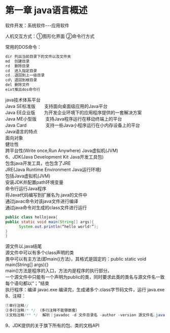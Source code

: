 #  第一章 java语言概述
软件开发：系统软件---应用软件

人机交互方式：①图形化界面 ②命令行方式

常用的DOS命令：
```java
dir 列出当前目录下的文件以及文件夹
md  创建目录
rd  删除目录
cd  进入指定目录
cd..退回到上一级目录
cd\ 退回到根目录
del 删除文件
eixt推出dos命令行
```
java技术体系平台<br>
Java SE标准版　　支持面向桌面级应用的Java平台<br>
Java EE企业版　　为开发企业环境下的应用程序提供的一套解决方案<br>
Java ME小型版　　支持Java程序运行在移动终端上的平台<br>
Java Card 　　　　支持一些Java小程序运行在小内存设备上的平台<br>
Java语言的特点<br>
面向对象<br>
健壮性<br>
跨平台性(Write once,Run Anywhere) Java虚拟机(JVM)<br>
6、JDK(Java Development Kit    Java开发工具包) <br>
      包含java开发工具，也包含了JRE<br>
   JRE(Java Runtime Environment     Java运行环境)<br>
	   包括Java虚拟机(JVM)<br>
   安装JDK并配置path环境变量<br>
命令行运行Java程序<br>
将Java代码编写到扩展名为.java的文件中<br>
通过javac命令对该java文件进行编译<br>
通过java命令对生成的class文件进行运行<br>
```java
public class hellojava{
public static void main(String[] args){
      System.out.println(“hello world!”);
}
}
```
源文件以.java结尾<br>
源文件中可以有多个class声明的类<br>
类中可以有主方法(即main()方法)，其格式是固定的：public static void main(String[] args){}<br>
main()方法是程序的入口，方法内是程序的执行部分。<br>
一个源文件中只能有一个声明为public的类，同时要求此类的类名与源文件名一致<br>
每个语句都以“；”结束<br>
执行程序：编译 javac.exe  编译完，生成诸多个.class字节码文件，运行 java.exe<br>
8、注释：
```java
①单行注释// 
②多行注释/* */ （多行注释不能够嵌套）
③文档注释/** */  解析：javadoc -d 文件目录名 -author -version 源文件名.java
```
9、JDK提供的关于旗下所有的包、类的文档API<br>
